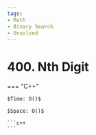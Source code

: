 ```yaml
---
tags:
- Math
- Binary Search
- Unsolved
---
```



# 400. Nth Digit

=== "C++"

    $Time: O()$

    $Space: O()$

    ```c++
    ```